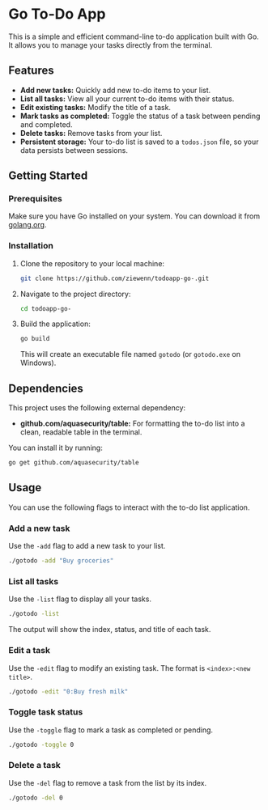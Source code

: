 # Go To-Do App

This is a simple and efficient command-line to-do application built with Go. It allows you to manage your tasks directly from the terminal.

## Features

- **Add new tasks:** Quickly add new to-do items to your list.
- **List all tasks:** View all your current to-do items with their status.
- **Edit existing tasks:** Modify the title of a task.
- **Mark tasks as completed:** Toggle the status of a task between pending and completed.
- **Delete tasks:** Remove tasks from your list.
- **Persistent storage:** Your to-do list is saved to a `todos.json` file, so your data persists between sessions.

## Getting Started

### Prerequisites

Make sure you have Go installed on your system. You can download it from [golang.org](https://golang.org/dl/).

### Installation

1. Clone the repository to your local machine:
   ```sh
   git clone https://github.com/ziewenn/todoapp-go-.git
   ```
2. Navigate to the project directory:
   ```sh
   cd todoapp-go-
   ```
3. Build the application:
   ```sh
   go build
   ```
   This will create an executable file named `gotodo` (or `gotodo.exe` on Windows).

## Dependencies

This project uses the following external dependency:

- **github.com/aquasecurity/table:** For formatting the to-do list into a clean, readable table in the terminal.

You can install it by running:

```sh
go get github.com/aquasecurity/table
```

## Usage

You can use the following flags to interact with the to-do list application.

### Add a new task

Use the `-add` flag to add a new task to your list.

```sh
./gotodo -add "Buy groceries"
```

### List all tasks

Use the `-list` flag to display all your tasks.

```sh
./gotodo -list
```

The output will show the index, status, and title of each task.

### Edit a task

Use the `-edit` flag to modify an existing task. The format is `<index>:<new title>`.

```sh
./gotodo -edit "0:Buy fresh milk"
```

### Toggle task status

Use the `-toggle` flag to mark a task as completed or pending.

```sh
./gotodo -toggle 0
```

### Delete a task

Use the `-del` flag to remove a task from the list by its index.

```sh
./gotodo -del 0
```
